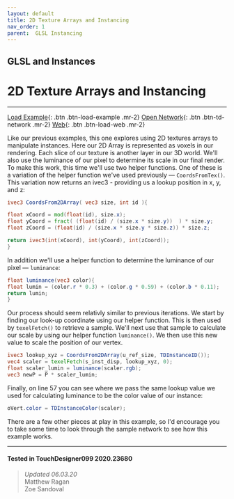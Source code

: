 ```yaml
---
layout: default
title: 2D Texture Arrays and Instancing
nav_order: 1
parent:  GLSL Instancing
---
```


## GLSL and Instances
# 2D Texture Arrays and Instancing

*****

[Load Example](?actionable=1&action=load_tox&remotePath=){: .btn .btn-load-example .mr-2}
[Open Network](?actionable=1&action=open_floating_network){: .btn .btn-td-network .mr-2}
[Web](?actionable=1&action=open_in_browser){: .btn .btn-load-web .mr-2}

Like our previous examples, this one explores using 2D textures arrays to manipulate instances. Here our 2D Array is represented as voxels in our rendering. Each slice of our texture is another layer in our 3D world. We'll also use the luminance of our pixel to determine its scale in our final render. To make this work, this time we'll use two helper functions. One of these is a variation of the helper function we've used previously — `CoordsFromTex()`. This variation now returns an ivec3 - providing us a lookup position in x, y, and z:

```glsl
ivec3 CoordsFrom2DArray( vec3 size, int id ){

float xCoord = mod(float(id), size.x);
float yCoord = fract( (float(id) / (size.x * size.y))  ) * size.y;
float zCoord = (float(id) / (size.x * size.y * size.z)) * size.z;

return ivec3(int(xCoord), int(yCoord), int(zCoord));
}
```

In addition we'll use a helper function to determine the luminance of our pixel — `luminance`:

```glsl
float luminance(vec3 color){
float lumin = (color.r * 0.3) + (color.g * 0.59) + (color.b * 0.11);
return lumin;
}   
```

Our process should seem relativly similar to previous iterations. We start by finding our look-up coordinate using our helper function. This is then used by `texelFetch()` to retrieve a sample. We'll next use that sample to calculate our scale by using our helper function `luminance()`. We then use this new value to scale the position of our vertex. 

```glsl
ivec3 lookup_xyz = CoordsFrom2DArray(u_ref_size, TDInstanceID());
vec4 scaler = texelFetch(s_inst_disp, lookup_xyz, 0);
float scaler_lumin = luminance(scaler.rgb);
vec3 newP = P * scaler_lumin;
```

Finally, on line 57 you can see where we pass the same lookup value we used for calculating luminance to be the color value of our instance:

```glsl
oVert.color = TDInstanceColor(scaler);
```

There are a few other pieces at play in this example, so I'd encourage you to take some time to look through the sample network to see how this example works.

---

#### Tested in TouchDesigner099 2020.23680 
>*Updated 06.03.20*  
Matthew Ragan  
Zoe Sandoval  
